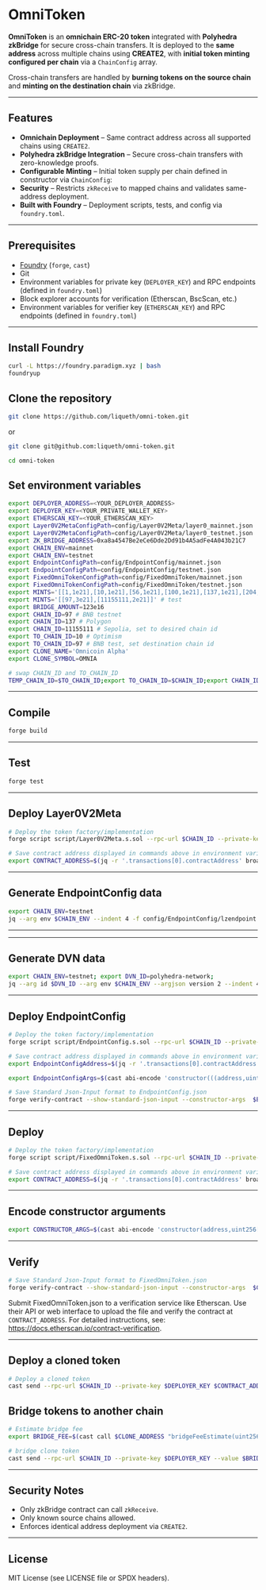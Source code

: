 # OmniToken

**OmniToken** is an **omnichain ERC-20 token** integrated with **Polyhedra zkBridge** for secure cross-chain transfers.
It is deployed to the **same address** across multiple chains using **CREATE2**, with **initial token minting configured per chain** via a `ChainConfig` array.

Cross-chain transfers are handled by **burning tokens on the source chain** and **minting on the destination chain** via zkBridge.

---

## Features

* **Omnichain Deployment** – Same contract address across all supported chains using `CREATE2`.
* **Polyhedra zkBridge Integration** – Secure cross-chain transfers with zero-knowledge proofs.
* **Configurable Minting** – Initial token supply per chain defined in constructor via `ChainConfig`:
* **Security** – Restricts `zkReceive` to mapped chains and validates same-address deployment.
* **Built with Foundry** – Deployment scripts, tests, and config via `foundry.toml`.

---

## Prerequisites

* [Foundry](https://book.getfoundry.sh/) (`forge`, `cast`)
* Git
* Environment variables for private key (`DEPLOYER_KEY`) and RPC endpoints (defined in `foundry.toml`)
* Block explorer accounts for verification (Etherscan, BscScan, etc.)
* Environment variables for verifier key (`ETHERSCAN_KEY`) and RPC endpoints (defined in `foundry.toml`)

---

## Install Foundry

```bash
curl -L https://foundry.paradigm.xyz | bash
foundryup
```

## Clone the repository

```bash
git clone https://github.com/liqueth/omni-token.git
```

or

```bash
git clone git@github.com:liqueth/omni-token.git
```

```bash
cd omni-token
```

## Set environment variables

```bash
export DEPLOYER_ADDRESS=<YOUR_DEPLOYER_ADDRESS>
export DEPLOYER_KEY=<YOUR_PRIVATE_WALLET_KEY>
export ETHERSCAN_KEY=<YOUR_ETHERSCAN_KEY>
export Layer0V2MetaConfigPath=config/Layer0V2Meta/layer0_mainnet.json
export Layer0V2MetaConfigPath=config/Layer0V2Meta/layer0_testnet.json
export ZK_BRIDGE_ADDRESS=0xa8a4547Be2eCe6Dde2Dd91b4A5adFe4A043b21C7
export CHAIN_ENV=mainnet
export CHAIN_ENV=testnet
export EndpointConfigPath=config/EndpointConfig/mainnet.json
export EndpointConfigPath=config/EndpointConfig/testnet.json
export FixedOmniTokenConfigPath=config/FixedOmniToken/mainnet.json
export FixedOmniTokenConfigPath=config/FixedOmniToken/testnet.json
export MINTS='[[1,1e21],[10,1e21],[56,1e21],[100,1e21],[137,1e21],[204,1e21],[250,1e21],[1088,1e21],[1116,1e21],[1284,1e21],[5000,1e21],[8453,1e21],[42161,1e21],[42170,1e21],[42220,1e21],[43114,1e21],[59144,1e21],[534352,1e21]]' # main
export MINTS='[[97,3e21],[11155111,2e21]]' # test
export BRIDGE_AMOUNT=123e16
export CHAIN_ID=97 # BNB testnet 
export CHAIN_ID=137 # Polygon 
export CHAIN_ID=11155111 # Sepolia, set to desired chain id 
export TO_CHAIN_ID=10 # Optimism
export TO_CHAIN_ID=97 # BNB test, set destination chain id
export CLONE_NAME='Omnicoin Alpha'
export CLONE_SYMBOL=OMNIA
```

```bash
# swap CHAIN_ID and TO_CHAIN_ID
TEMP_CHAIN_ID=$TO_CHAIN_ID;export TO_CHAIN_ID=$CHAIN_ID;export CHAIN_ID=$TEMP_CHAIN_ID
```

---

## Compile

```bash
forge build
```

---

## Test

```bash
forge test
```

---

## Deploy Layer0V2Meta

```bash
# Deploy the token factory/implementation
forge script script/Layer0V2Meta.s.sol --rpc-url $CHAIN_ID --private-key $DEPLOYER_KEY --broadcast
```

```bash
# Save contract address displayed in commands above in environment variable
export CONTRACT_ADDRESS=$(jq -r '.transactions[0].contractAddress' broadcast/FixedOmniToken.s.sol/$CHAIN_ID/run-latest.json); echo $CONTRACT_ADDRESS
```

---

## Generate EndpointConfig data

```bash
export CHAIN_ENV=testnet
jq --arg env $CHAIN_ENV --indent 4 -f config/EndpointConfig/lzendpoint.jq config/Layer0V2Meta/metadata.json > config/EndpointConfig/$CHAIN_ENV.json
```

---

---

## Generate DVN data

```bash
export CHAIN_ENV=testnet; export DVN_ID=polyhedra-network;
jq --arg id $DVN_ID --arg env $CHAIN_ENV --argjson version 2 --indent 4 -f config/VerifierConfig/verifier.jq config/Layer0V2Meta/metadata.json > config/VerifierConfig/$CHAIN_ENV.json
```

---


## Deploy EndpointConfig

```bash
# Deploy the token factory/implementation
forge script script/EndpointConfig.s.sol --rpc-url $CHAIN_ID --private-key $DEPLOYER_KEY --broadcast
```

```bash
# Save contract address displayed in commands above in environment variable
export EndpointConfigAddress=$(jq -r '.transactions[0].contractAddress' broadcast/EndpointConfig.s.sol/$CHAIN_ID/run-latest.json); echo $EndpointConfigAddress
```

```bash
export EndpointConfigArgs=$(cast abi-encode 'constructor(((address,uint256,uint32,address,address,address,address)[]))' $(jq -r '.transactions[0].arguments[]' broadcast/EndpointConfig.s.sol/$CHAIN_ID/run-latest.json | tr -d ' ' | xargs)); echo $EndpointConfigArgs
```

```bash
# Save Standard Json-Input format to EndpointConfig.json
forge verify-contract --show-standard-json-input --constructor-args  $EndpointConfigArgs $EndpointConfigAddress src/EndpointConfig.sol:EndpointConfig > EndpointConfig.json
```

---

## Deploy

```bash
# Deploy the token factory/implementation
forge script script/FixedOmniToken.s.sol --rpc-url $CHAIN_ID --private-key $DEPLOYER_KEY --broadcast
```

```bash
# Save contract address displayed in commands above in environment variable
export CONTRACT_ADDRESS=$(jq -r '.transactions[0].contractAddress' broadcast/FixedOmniToken.s.sol/$CHAIN_ID/run-latest.json); echo $CONTRACT_ADDRESS
```

---

## Encode constructor arguments

```bash
export CONSTRUCTOR_ARGS=$(cast abi-encode 'constructor(address,uint256[][])' $(jq -r '.transactions[0].arguments[]' broadcast/FixedOmniToken.s.sol/$CHAIN_ID/run-latest.json | tr -d ' ' | xargs)); echo $CONSTRUCTOR_ARGS
```

---

## Verify

```bash
# Save Standard Json-Input format to FixedOmniToken.json
forge verify-contract --show-standard-json-input --constructor-args  $CONSTRUCTOR_ARGS $CONTRACT_ADDRESS src/FixedOmniToken.sol:FixedOmniToken > FixedOmniToken.json
```

Submit FixedOmniToken.json to a verification service like Etherscan. Use their API or web interface to upload the file and verify the contract at `CONTRACT_ADDRESS`. 
For detailed instructions, see: https://docs.etherscan.io/contract-verification.

---

## Deploy a cloned token

```bash
# Deploy a cloned token
cast send --rpc-url $CHAIN_ID --private-key $DEPLOYER_KEY $CONTRACT_ADDRESS "clone(address,string,string,uint256[][])" $DEPLOYER_ADDRESS "$CLONE_NAME" "$CLONE_SYMBOL" $MINTS
```

## Bridge tokens to another chain

```bash
# Estimate bridge fee
export BRIDGE_FEE=$(cast call $CLONE_ADDRESS "bridgeFeeEstimate(uint256)(uint256)" $TO_CHAIN_ID --rpc-url $CHAIN_ID | awk '{print $1}'); echo $BRIDGE_FEE
```

```bash
# bridge clone token
cast send --rpc-url $CHAIN_ID --private-key $DEPLOYER_KEY --value $BRIDGE_FEE $CLONE_ADDRESS "bridge(uint256,uint256)" $TO_CHAIN_ID $BRIDGE_AMOUNT
```

---

## Security Notes

* Only zkBridge contract can call `zkReceive`.
* Only known source chains allowed.
* Enforces identical address deployment via `CREATE2`.

---

## License

MIT License (see LICENSE file or SPDX headers).
